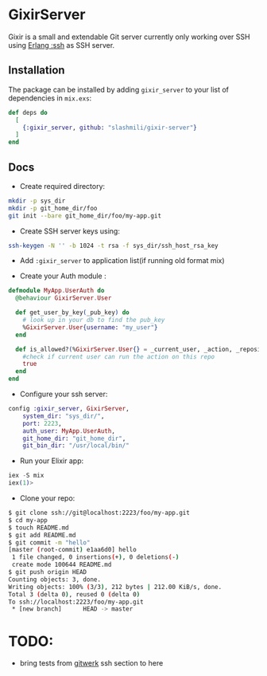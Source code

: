 # GixirServer

Gixir is a small and extendable Git server currently only working over SSH using [Erlang :ssh](http://erlang.org/doc/man/ssh.html) as SSH server.

## Installation

The package can be installed
by adding `gixir_server` to your list of dependencies in `mix.exs`:

```elixir
def deps do
  [
    {:gixir_server, github: "slashmili/gixir-server"}
  ]
end
```

## Docs

- Create required directory:
```bash
mkdir -p sys_dir
mkdir -p git_home_dir/foo
git init --bare git_home_dir/foo/my-app.git
```

- Create SSH server keys using:
```bash
ssh-keygen -N '' -b 1024 -t rsa -f sys_dir/ssh_host_rsa_key
```

- Add `:gixir_server` to application list(if running old format mix)

- Create your Auth module :
```elixir
defmodule MyApp.UserAuth do
  @behaviour GixirServer.User

  def get_user_by_key(_pub_key) do
    # look up in your db to find the pub_key
    %GixirServer.User{username: "my_user"}
  end

  def is_allowed?(%GixirServer.User{} = _current_user, _action, _repository) do
    #check if current user can run the action on this repo
    true
  end
end
```

- Configure your ssh server:
```elixir
config :gixir_server, GixirServer,
    system_dir: "sys_dir/",
    port: 2223,
    auth_user: MyApp.UserAuth,
    git_home_dir: "git_home_dir",
    git_bin_dir: "/usr/local/bin/"
```

- Run your Elixir app:
```elixir
iex -S mix
iex(1)>
```

- Clone your repo:
```bash
$ git clone ssh://git@localhost:2223/foo/my-app.git
$ cd my-app
$ touch README.md
$ git add README.md
$ git commit -m "hello"
[master (root-commit) e1aa6d0] hello
 1 file changed, 0 insertions(+), 0 deletions(-)
 create mode 100644 README.md
$ git push origin HEAD
Counting objects: 3, done.
Writing objects: 100% (3/3), 212 bytes | 212.00 KiB/s, done.
Total 3 (delta 0), reused 0 (delta 0)
To ssh://localhost:2223/foo/my-app.git
 * [new branch]      HEAD -> master
```

# TODO:

- bring tests from [gitwerk](https://github.com/carloslima/gitwerk/tree/master/test/git_werk_guts) ssh section to here
